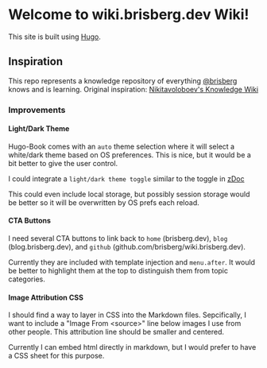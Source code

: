 # Welcome to wiki.brisberg.dev Wiki!

This site is built using [Hugo](https://gohugo.io).

## Inspiration
This repo represents a knowledge repository of everything [@brisberg](https://github.com/brisberg) knows and is learning.
Original inspiration: [Nikitavoloboev's Knowledge Wiki](https://wiki.nikitavoloboev.xyz/)

### Improvements

#### Light/Dark Theme
Hugo-Book comes with an `auto` theme selection where it will select a white/dark theme based on OS preferences. This is nice, but it would be a bit better to give the user control.

I could integrate a `light/dark theme toggle` similar to the toggle in [zDoc](https://themes.gohugo.io/hugo-theme-zdoc/)

This could even include local storage, but possibly session storage would be better so it will be overwritten by OS prefs each reload.

#### CTA Buttons

I need several CTA buttons to link back to `home` (brisberg.dev), `blog` (blog.brisberg.dev), and `github` (github.com/brisberg/wiki.brisberg.dev).

Currently they are included with template injection and `menu.after`. It would be better to highlight them at the top to distinguish them from topic categories.

#### Image Attribution CSS

I should find a way to layer in CSS into the Markdown files. Sepcifically, I want to include a "Image From \<source>" line below images I use from other people. This attribution line should be smaller and centered.

Currently I can embed html directly in markdown, but I would prefer to have a CSS sheet for this purpose.
